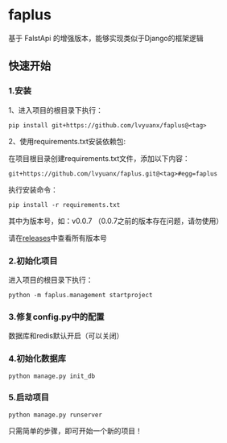 # faplus
基于 FalstApi 的增强版本，能够实现类似于Django的框架逻辑


## 快速开始

### 1.安装

1、进入项目的根目录下执行：

```
pip install git+https://github.com/lvyuanx/faplus@<tag>
```

2、使用requirements.txt安装依赖包:

在项目根目录创建requirements.txt文件，添加以下内容：

```text
git+https://github.com/lvyuanx/faplus.git@<tag>#egg=faplus
```

执行安装命令：

```
pip install -r requirements.txt
```

其中<tag>为版本号，如：v0.0.7 （0.0.7之前的版本存在问题，请勿使用）

请在[releases](https://github.com/lvyuanx/faplus/releases)中查看所有版本号

### 2.初始化项目

进入项目的根目录下执行：

```
python -m faplus.management startproject
```

### 3.修复config.py中的配置
数据库和redis默认开启（可以关闭）

### 4.初始化数据库

```
python manage.py init_db
```

### 5.启动项目

```
python manage.py runserver
```

只需简单的步骤，即可开始一个新的项目！

